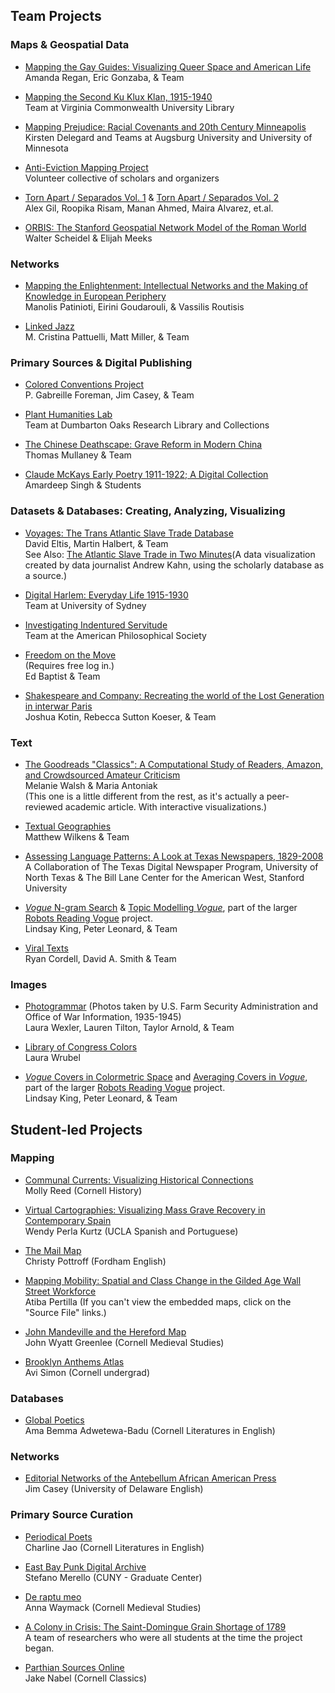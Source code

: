 ## Team Projects

### Maps & Geospatial Data
 
* [Mapping the Gay Guides: Visualizing Queer Space and American Life](https://www.mappingthegayguides.org/)  
Amanda Regan, Eric Gonzaba, & Team
 
* [Mapping the Second Ku Klux Klan, 1915-1940](https://labs.library.vcu.edu/klan/)  
Team at Virginia Commonwealth University Library  
 
* [Mapping Prejudice: Racial Covenants and 20th Century Minneapolis](https://www.mappingprejudice.org/)  
Kirsten Delegard and Teams at Augsburg University and University of Minnesota

* [Anti-Eviction Mapping Project](https://antievictionmap.com/)  
Volunteer collective of scholars and organizers

* [Torn Apart / Separados Vol. 1](http://xpmethod.plaintext.in/torn-apart/volume/1/) & [Torn Apart / Separados Vol. 2](http://xpmethod.plaintext.in/torn-apart/volume/2/index)  
Alex Gil, Roopika Risam, Manan Ahmed, Maira Alvarez, et.al. 

* [ORBIS: The Stanford Geospatial Network Model of the Roman World](http://orbis.stanford.edu/)  
Walter Scheidel & Elijah Meeks


### Networks
 
* [Mapping the Enlightenment: Intellectual Networks and the Making of Knowledge in European Periphery](https://mapping-the-enlightenment.org/)  
Manolis Patinioti, Eirini Goudarouli, & Vassilis Routisis

* [Linked Jazz](https://linkedjazz.org/)  
M. Cristina Pattuelli, Matt Miller, & Team

 
### Primary Sources & Digital Publishing
 
* [Colored Conventions Project](https://coloredconventions.org/)  
P. Gabreille Foreman, Jim Casey, & Team

* [Plant Humanities Lab](https://lab.plant-humanities.org/)  
Team at Dumbarton Oaks Research Library and Collections

* [The Chinese Deathscape: Grave Reform in Modern China](http://chinesedeathscape.org/)  
Thomas Mullaney & Team

* [Claude McKays Early Poetry 1911-1922; A Digital Collection](https://scalar.lehigh.edu/mckay/index)  
Amardeep Singh & Students


### Datasets & Databases: Creating, Analyzing, Visualizing 

* [Voyages: The Trans Atlantic Slave Trade Database](http://www.slavevoyages.org/)  
David Eltis, Martin Halbert, & Team  
See Also: [The Atlantic Slave Trade in Two Minutes](http://www.slate.com/articles/life/the_history_of_american_slavery/2015/06/animated_interactive_of_the_history_of_the_atlantic_slave_trade.html)(A data visualization created by data journalist Andrew Kahn, using the scholarly database as a source.)

* [Digital Harlem: Everyday Life 1915-1930](http://digitalharlem.org/)  
Team at University of Sydney

* [Investigating Indentured Servitude](https://diglib.amphilsoc.org/indenturedata/)  
Team at the American Philosophical Society 

* [Freedom on the Move](http://freedomonthemove.org)  
(Requires free log in.)    
Ed Baptist & Team

* [Shakespeare and Company: Recreating the world of the Lost Generation in interwar Paris](https://shakespeareandco.princeton.edu/)  
Joshua Kotin, Rebecca Sutton Koeser, & Team
 
### Text 
 
* [The Goodreads "Classics": A Computational Study of Readers, Amazon, and Crowdsourced Amateur Criticism](https://post45.org/2021/04/the-goodreads-classics-a-computational-study-of-readers-amazon-and-crowdsourced-amateur-criticism/)  
Melanie Walsh & Maria Antoniak  
(This one is a little different from the rest, as it's actually a peer-reviewed academic article. With interactive visualizations.)

* [Textual Geographies](https://txtgeo.net/)  
Matthew Wilkens & Team
 
* [Assessing Language Patterns: A Look at Texas Newspapers, 1829-2008](http://language.mappingtexts.org/)  
A Collaboration of The Texas Digital Newspaper Program, University of North Texas &
The Bill Lane Center for the American West, Stanford University

* [*Vogue* N-gram Search](http://bookworm.library.yale.edu/) & [Topic Modelling *Vogue*](http://dh.library.yale.edu/projects/vogue/topics/), part of the larger [Robots Reading Vogue](http://dh.library.yale.edu/projects/vogue/) project.  
Lindsay King, Peter Leonard, & Team

* [Viral Texts](https://viraltexts.org/)  
Ryan Cordell, David A. Smith & Team

### Images

* [Photogrammar](http://photogrammar.yale.edu/) (Photos taken by U.S. Farm Security Administration and Office of War Information, 1935-1945)  
Laura Wexler, Lauren Tilton, Taylor Arnold, & Team

* [Library of Congress Colors](https://loc-colors.glitch.me/)  
Laura Wrubel

* [*Vogue* Covers in Colormetric Space](http://dh.library.yale.edu/projects/vogue/colormetricspace/) and [Averaging Covers in *Vogue*](http://dh.library.yale.edu/projects/vogue/coveraverages/), part of the larger [Robots Reading Vogue](http://dh.library.yale.edu/projects/vogue/) project.  
Lindsay King, Peter Leonard, & Team

## Student-led Projects

### Mapping

* [Communal Currents: Visualizing Historical Connections](https://communalcurrents.org/)  
Molly Reed (Cornell History)

* [Virtual Cartographies: Visualizing Mass Grave Recovery in Contemporary Spain](http://virtualcartographies.com/index.html)  
Wendy Perla Kurtz (UCLA Spanish and Portuguese)

* [The Mail Map](http://www.christypottroff.com/page-dh)  
Christy Pottroff (Fordham English)

* [Mapping Mobility: Spatial and Class Change in the Gilded Age Wall Street Workforce](https://gscho.net/scalar/mapping-clerks/index)  
Atiba Pertilla
(If you can't view the embedded maps, click on the "Source File" links.)

* [John Mandeville and the Hereford Map](http://historiacartarum.org/john-mandeville-and-the-hereford-map-2/what-are-you/)  
John Wyatt Greenlee (Cornell Medieval Studies)

* [Brooklyn Anthems Atlas](https://cornellcolab.net/BrooklynAnthemsAtlas/neatline/fullscreen/brooklyn-anthems-atlas)  
Avi Simon (Cornell undergrad)

### Databases

* [Global Poetics](https://globalpoetics.org/)  
Ama Bemma Adwetewa-Badu (Cornell Literatures in English)

### Networks

* [Editorial Networks of the Antebellum African American Press](http://jim-casey.com/enap/)  
Jim Casey (University of Delaware English)

### Primary Source Curation

* [Periodical Poets](http://periodicalpoets.com/)  
Charline Jao (Cornell Literatures in English)

* [East Bay Punk Digital Archive](https://eastbaypunkda.com/s/east-bay-punk-digital-archive/page/home)  
Stefano Merello (CUNY - Graduate Center)

* [De raptu meo](http://chaumpaigne.org/)  
Anna Waymack (Cornell Medieval Studies)

* [A Colony in Crisis: The Saint-Domingue Grain Shortage of 1789](https://colonyincrisis.lib.umd.edu/)  
A team of researchers who were all students at the time the project began.

* [Parthian Sources Online](http://parthiansources.com/)  
Jake Nabel (Cornell Classics)
